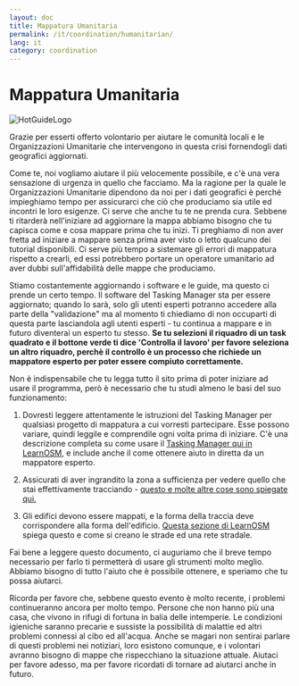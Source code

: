 ```yaml
---
layout: doc
title: Mappatura Umanitaria
permalink: /it/coordination/humanitarian/
lang: it
category: coordination
---
```


# Mappatura Umanitaria

![HotGuideLogo](/images/hot-logo.png)


Grazie per esserti offerto volontario per aiutare le comunità locali e le Organizzazioni Umanitarie che intervengono in questa crisi fornendogli dati geografici aggiornati.  

Come te, noi vogliamo aiutare il più velocemente possibile, e c'è una vera sensazione di urgenza in quello che facciamo. Ma la ragione per la quale le Organizzazioni Umanitarie dipendono da noi per i dati geografici è perché impieghiamo tempo per assicurarci che ciò che produciamo sia utile ed incontri le loro esigenze. Ci serve che anche tu te ne prenda cura. Sebbene ti ritarderà nell'iniziare ad aggiornare la mappa abbiamo bisogno che tu capisca come e cosa mappare prima che tu inizi. Ti preghiamo di non aver fretta ad iniziare a mappare senza prima aver visto o letto qualcuno dei tutorial disponibili. Ci serve più tempo a sistemare gli errori di mappatura rispetto a crearli, ed essi potrebbero portare un operatore umanitario ad aver dubbi sull'affidabilità delle mappe che produciamo.  

Stiamo costantemente aggiornando i software e le guide, ma questo ci prende un certo tempo. Il software del Tasking Manager sta per essere aggiornato; quando lo sarà, solo gli utenti esperti potranno accedere alla parte della "validazione" ma al momento ti chiediamo di non occuparti di questa parte lasciandola agli utenti esperti - tu continua a mappare e in futuro diventerai un esperto tu stesso. **Se tu selezioni il riquadro di un task quadrato e il bottone verde ti dice 'Controlla il lavoro' per favore seleziona un altro riquadro, perchè il controllo è un processo che richiede un mappatore esperto per poter essere compiuto correttamente.**  

Non è indispensabile che tu legga tutto il sito prima di poter iniziare ad usare il programma, però è necessario che tu studi almeno le basi del suo funzionamento:  

1. Dovresti leggere attentamente le istruzioni del Tasking Manager per qualsiasi progetto di mappatura a cui vorresti partecipare. Esse possono variare, quindi leggile e comprendile ogni volta prima di iniziare. C'è una descrizione completa su come usare il [Tasking Manager qui in LearnOSM](/it/coordination/tasking-manager/), e include anche il come ottenere aiuto in diretta da un mappatore esperto.  

2. Assicurati di aver ingrandito la zona a sufficienza per vedere quello che stai effettivamente tracciando - [questo e molte altre cose sono spiegate qui.](/it/coordination/remote/)  

3. Gli edifici devono essere mappati, e la forma della traccia deve corrispondere alla forma dell'edificio. [Questa sezione di LearnOSM](/it/coordination/remote-tracing/) spiega questo e come si creano le strade ed una rete stradale.  

Fai bene a leggere questo documento, ci auguriamo che il breve tempo necessario per farlo ti permetterà di usare gli strumenti molto meglio. Abbiamo bisogno di tutto l'aiuto che è possibile ottenere, e speriamo che tu possa aiutarci.  

Ricorda per favore che, sebbene questo evento è molto recente, i problemi continueranno ancora per molto tempo. Persone che non hanno più una casa, che vivono in rifugi di fortuna in balia delle intemperie. Le condizioni igieniche saranno precarie e sussiste la possibilità di malattie ed altri problemi connessi al cibo ed all'acqua. Anche se magari non sentirai parlare di questi problemi nei notiziari, loro esistono comunque, e i volontari avranno bisogno di mappe che rispecchiano la situazione attuale. Aiutaci per favore adesso, ma per favore ricordati di tornare ad aiutarci anche in futuro. 